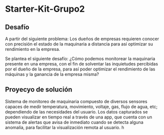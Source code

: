 # Starter-Kit-Grupo2

## Desafío
A partir del siguiente problema:
Los dueños de empresas requieren conocer con precisión el estado de la maquinaria a distancia para así optimizar su rendimiento en la empresa.

Se plantea el siguiente desafío: 
¿Cómo podemos monitorear la maquinaria presente en una empresa, con el fin de solventar las inquietudes percibidas por el dueño de la empresa, para así poder optimizar el rendimiento de las máquinas y la ganancia de la empresa misma?

## Proyecyo de solución 
Sistema de monitoreo de maquinaria compuesto de diversos sensores capaces de medir temperatura, movimiento, voltaje, gas, flujo de agua,  etc;  dependiendo de las necesidades del usuario. 
Los datos capturados se pueden visualizar en tiempo real a través de una app, que cuenta con un sistema de alertas que avisa de inmediato cuando se detecta alguna anomalía, para facilitar la visualización remota al usuario.
h
